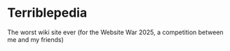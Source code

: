 # Terriblepedia
The worst wiki site ever (for the Website War 2025, a competition between me and my friends)